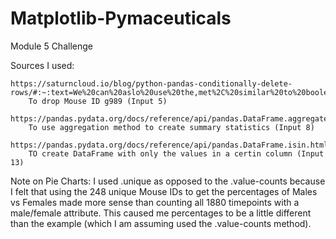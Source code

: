 # Matplotlib-Pymaceuticals
Module 5 Challenge

Sources I used:
    
    https://saturncloud.io/blog/python-pandas-conditionally-delete-rows/#:~:text=We%20can%20aslo%20use%20the,met%2C%20similar%20to%20boolean%20indexing.
        To drop Mouse ID g989 (Input 5)

    https://pandas.pydata.org/docs/reference/api/pandas.DataFrame.aggregate.html
        To use aggregation method to create summary statistics (Input 8)

    https://pandas.pydata.org/docs/reference/api/pandas.DataFrame.isin.html
        TO create DataFrame with only the values in a certin column (Input 13)

Note on Pie Charts:
    I used .unique as opposed to the .value-counts because I felt that using the 248 unique Mouse IDs to get the percentages of Males vs Females made more sense than counting all 1880 timepoints with a male/female attribute. This caused me percentages to be a little different than the example (which I am assuming used the .value-counts method).

